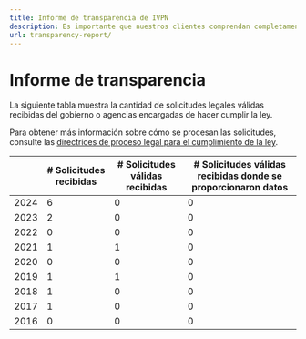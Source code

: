 ```yaml
---
title: Informe de transparencia de IVPN
description: Es importante que nuestros clientes comprendan completamente qué información privada recopilamos, almacenamos y procesamos. Lea nuestra política clara y sencilla para obtener la información que necesita.
url: transparency-report/
---
```

# Informe de transparencia

La siguiente tabla muestra la cantidad de solicitudes legales válidas recibidas del gobierno o agencias encargadas de hacer cumplir la ley.

Para obtener más información sobre cómo se procesan las solicitudes, consulte las [directrices de proceso legal para el cumplimiento de la ley](/legal-process-guidelines/).

|   | # Solicitudes recibidas| # Solicitudes válidas recibidas | # Solicitudes válidas recibidas donde se proporcionaron datos |
|---|---|---|---|
| 2024 | 6 | 0 | 0 |
| 2023 | 2 | 0 | 0 |
| 2022 | 0 | 0 | 0 |
| 2021 | 1 | 1 | 0 |
| 2020 | 0 | 0 | 0 |
| 2019 | 1 | 1 | 0 |
| 2018 | 1 | 0 | 0 |
| 2017 | 1 | 0 | 0 |
| 2016 | 0 | 0 | 0 |
